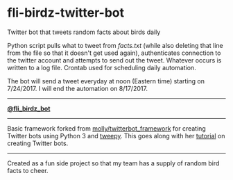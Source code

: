 # fli-birdz-twitter-bot

Twitter bot that tweets random facts about birds daily

Python script pulls what to tweet from *facts.txt* (while also deleting that line from the file so that it doesn't get used again), authenticates connection to the twitter account and attempts to send out the tweet. Whatever occurs is written to a log file. Crontab used for scheduling daily automation.

The bot will send a tweet everyday at noon (Eastern time) starting on 7/24/2017. I will end the automation on 8/17/2017.

---

**[@fli_birdz_bot](https://twitter.com/fli_birdz_bot)**

---

Basic framework forked from [molly/twitterbot_framework](https://github.com/molly/twitterbot_framework) for creating Twitter bots using Python 3 and [tweepy](http://www.tweepy.org). This goes along with her [tutorial](http://blog.mollywhite.net/twitter-bots-pt2/) on creating Twitter bots.

---

Created as a fun side project so that my team has a supply of random bird facts to cheer.
